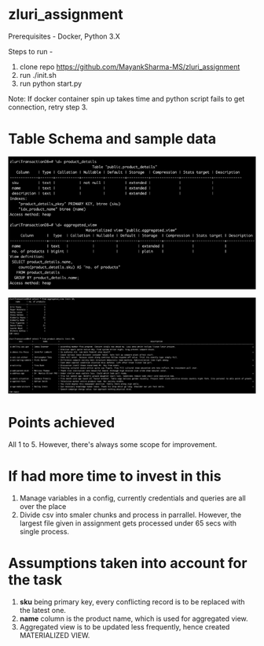 # zluri_assignment

Prerequisites - Docker, Python 3.X

Steps to run - 
1) clone repo https://github.com/MayankSharma-MS/zluri_assignment
2) run ./init.sh
3) run python start.py

Note: If docker container spin up takes time and python script fails to get connection, retry step 3.

# Table Schema and sample data
 
![alt text](https://github.com/MayankSharma-MS/zluri_assignment/blob/2d15fad96dbdf5e00c975cd40b93b3f9ba12f90c/schema.png "Schema")

![alt text](https://github.com/MayankSharma-MS/zluri_assignment/blob/2d15fad96dbdf5e00c975cd40b93b3f9ba12f90c/sample_data.png "Sample Data")

# Points achieved

All 1 to 5. However, there's always some scope for improvement.

# If had more time to invest in this

1) Manage variables in a config, currently credentials and queries are all over the place
2) Divide csv into smaler chunks and process in parrallel. However, the largest file given in assignment gets processed under 65 secs with single process.

# Assumptions taken into account for the task
1) **sku** being primary key, every conflicting record is to be replaced with the latest one.
2) **name** column is the product name, which is used for aggregated view.
3) Aggregated view is to be updated less frequently, hence created MATERIALIZED VIEW.
